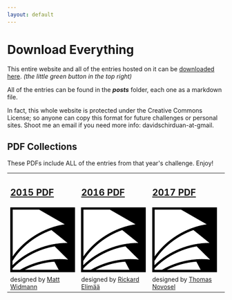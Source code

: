 ```yaml
---
layout: default
---
```


# Download Everything

This entire website and all of the entries hosted on it can be [downloaded here](https://github.com/200WordRPG/200wordrpg.github.io). _(the little green button in the top right)_

All of the entries can be found in the **_posts_** folder, each one as a markdown file.

In fact, this whole website is protected under the Creative Commons License; so anyone can copy this format for future challenges or personal sites. Shoot me an email if you need more info: davidschirduan-at-gmail.

## PDF Collections
These PDFs include ALL of the entries from that year's challenge. Enjoy!
<table>
<tr>
<td id="downloads"><a href="https://200wordrpg.github.io/assets/2015_AllEntries"><h2>2015 PDF</h2></a></td>
<td id="downloads"><a href="https://200wordrpg.github.io/assets/2016_AllEntries"><h2>2016 PDF</h2></a></td>
<td id="downloads"><a href="https://200wordrpg.github.io/assets/2017_AllEntries"><h2>2017 PDF</h2></a></td>
</tr>
<tr>
<td><a href="https://200wordrpg.github.io/assets/2015_AllEntries"><img src="/assets/images/papers.png"/></a></td>
<td><a href="https://200wordrpg.github.io/assets/2016_AllEntries"><img src="/assets/images/papers.png"/></a></td>
<td><a href="https://200wordrpg.github.io/assets/2017_AllEntries"><img src="/assets/images/papers.png"/></a></td>
</tr>
<tr>
<td id="downloads">designed by <a href="https://about.me/mattwidmann">Matt Widmann</a></td>
<td id="downloads">designed by <a href="https://plus.google.com/u/0/116235159947041206206/posts">Rickard Elimää</a></td>
<td id="downloads">designed by <a href="http://thomas-novosel.com/">Thomas Novosel</a></td>
</tr>
</table>